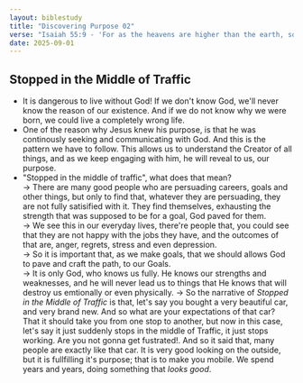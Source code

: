 ```yaml
---
layout: biblestudy
title: "Discovering Purpose 02"
verse: "Isaiah 55:9 - 'For as the heavens are higher than the earth, so are My ways higher than your ways, and My thoughts than your thoughts'"
date: 2025-09-01
---
```


## Stopped in the Middle of Traffic
- It is dangerous to live without God! If we don't know God, we'll never know the reason of our existence. And if we do not know why we were born, we could live a completely wrong life.
- One of the reason why Jesus knew his purpose, is that he was continously seeking and communicating with God. And this is the pattern we have to follow. This allows us to understand the Creator of all things, and as we keep engaging with him, he will reveal to us, our purpose.
- "Stopped in the middle of traffic", what does that mean? <br>
    -> There are many good people who are persuading careers, goals and other things, but only to find that, whatever they are persuading, they are not fully satisified with it. They find themselves, exhausting the strength that was supposed to be for a goal, God paved for them. <br>
    -> We see this in our everyday lives, there're people that, you could see that they are not happy with the jobs they have, and the outcomes of that are, anger, regrets, stress and even depression.<br>
    -> So it is important that, as we make goals, that we should allows God to pave and craft the path, to our Goals. <br>
    -> It is only God, who knows us fully. He knows our strengths and weaknesses, and he will never lead us to things that He knows that will destroy us emtionally or even physically.
    -> So the narrative of *Stopped in the Middle of Traffic* is that, let's say you bought a very beautiful car, and very brand new. And so what are your expectations of that car? That it should take you from one stop to another, but now in this case, let's say it just suddenly stops in the middle of Traffic, it just stops working. Are you not gonna get fustrated!. And so it said that, many people are exactly like that car. It is very good looking on the outside, but it is fullfilling it's purpose; that is to make you mobile. We spend years and years, doing something that *looks good*. 